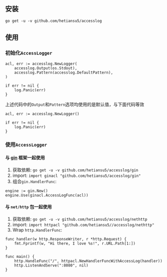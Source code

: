 ## 安装
```shell
go get -u -v github.com/hetiansu5/accesslog
```
    
## 使用

### 初始化`AccessLogger`

```golang
acl, err := accesslog.NewLogger(
    accesslog.Output(os.Stdout),
    accesslog.Pattern(accesslog.DefaultPattern),
)

if err != nil {
    log.Panic(err)
}
```

上述代码中的`Output`和`Pattern`选项均使用的是默认值，与下面代码等效

```golang
acl, err := accesslog.NewLogger()

if err != nil {
    log.Panic(err)
}
```

### 使用`AccessLogger`

#### 与 [gin](https://github.com/gin-gonic/gin) 框架一起使用

1. 获取依赖: `go get -u -v github.com/hetiansu5/accesslog/gin` 
1. import: `import ginacl "github.com/hetiansu5/accesslog/gin"`
1. 组合`gin.HandlerFunc`:

```golang
engine := gin.New()
engine.Use(ginacl.AccessLogFunc(acl))
```

#### 与 `net/http` 包一起使用

1. 获取依赖: `go get -u -v github.com/hetiansu5/accesslog/nethttp` 
1. import: `import httpacl "github.com/hetiansu5//accesslog/nethttp"`
1. Wrap `http.HandlerFunc`:

```golang
func handler(w http.ResponseWriter, r *http.Request) {
    fmt.Fprintf(w, "Hi there, I love %s!", r.URL.Path[1:])
}

func main() {
    http.HandleFunc("/", httpacl.NewHandlerFuncWithAccessLog(handler))
    http.ListenAndServe(":8080", nil)
}
```
